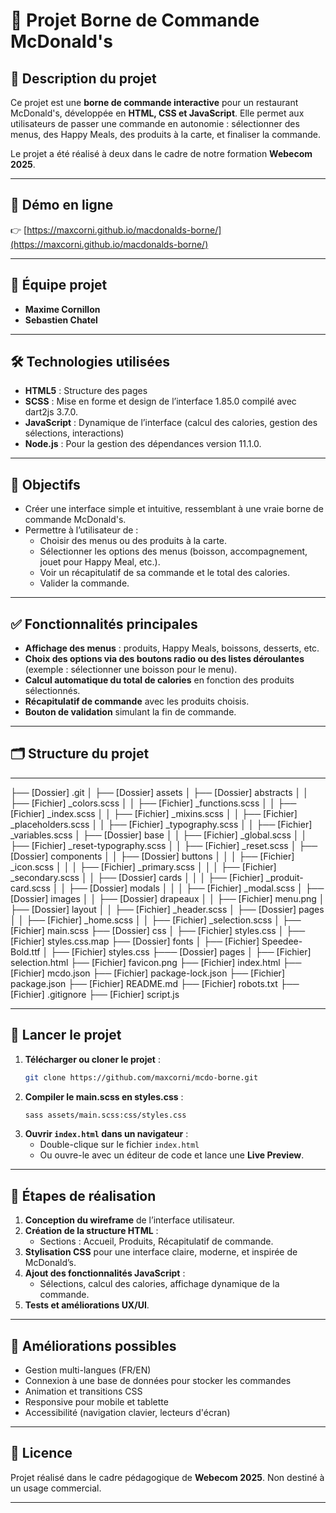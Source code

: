 # 🍔 Projet Borne de Commande McDonald's

## 📌 Description du projet
Ce projet est une **borne de commande interactive** pour un restaurant McDonald's, développée en **HTML, CSS et JavaScript**. Elle permet aux utilisateurs de passer une commande en autonomie : sélectionner des menus, des Happy Meals, des produits à la carte, et finaliser la commande.

Le projet a été réalisé à deux dans le cadre de notre formation **Webecom 2025**.

---

## 🚀 **Démo en ligne**
👉 [https://maxcorni.github.io/macdonalds-borne/](https://maxcorni.github.io/macdonalds-borne/)

---

## 👥 Équipe projet
- **Maxime Cornillon**
- **Sebastien Chatel**

---

## 🛠️ Technologies utilisées
- **HTML5** : Structure des pages
- **SCSS** : Mise en forme et design de l’interface 1.85.0 compilé avec dart2js 3.7.0.
- **JavaScript** : Dynamique de l’interface (calcul des calories, gestion des sélections, interactions)
- **Node.js** : Pour la gestion des dépendances version 11.1.0.
---

## 🎯 Objectifs
- Créer une interface simple et intuitive, ressemblant à une vraie borne de commande McDonald's.
- Permettre à l’utilisateur de :
  - Choisir des menus ou des produits à la carte.
  - Sélectionner les options des menus (boisson, accompagnement, jouet pour Happy Meal, etc.).
  - Voir un récapitulatif de sa commande et le total des calories.
  - Valider la commande.

---

## ✅ Fonctionnalités principales
- **Affichage des menus** : produits, Happy Meals, boissons, desserts, etc.
- **Choix des options via des boutons radio ou des listes déroulantes** (exemple : sélectionner une boisson pour le menu).
- **Calcul automatique du total de calories** en fonction des produits sélectionnés.
- **Récapitulatif de commande** avec les produits choisis.
- **Bouton de validation** simulant la fin de commande.
---

## 🗂️ Structure du projet
---

├── [Dossier] .git
│
├── [Dossier] assets
│   ├── [Dossier] abstracts
│   │   ├── [Fichier] _colors.scss
│   │   ├── [Fichier] _functions.scss
│   │   ├── [Fichier] _index.scss
│   │   ├── [Fichier] _mixins.scss
│   │   ├── [Fichier] _placeholders.scss
│   │   ├── [Fichier] _typography.scss
│   │   ├── [Fichier] _variables.scss
│   ├── [Dossier] base
│   │   ├── [Fichier] _global.scss
│   │   ├── [Fichier] _reset-typography.scss
│   │   ├── [Fichier] _reset.scss
│   ├── [Dossier] components
│   │   ├── [Dossier] buttons
│   │   │   ├── [Fichier] _icon.scss
│   │   │   ├── [Fichier] _primary.scss
│   │   │   ├── [Fichier] _secondary.scss
│   │   ├── [Dossier] cards
│   │   │   ├── [Fichier] _produit-card.scss
│   │   ├── [Dossier] modals
│   │   │   ├── [Fichier] _modal.scss
│   ├── [Dossier] images
│   │   ├── [Dossier] drapeaux
│   │   ├── [Fichier] menu.png
│   ├── [Dossier] layout
│   │   ├── [Fichier] _header.scss
│   ├── [Dossier] pages
│   │   ├── [Fichier] _home.scss
│   │   ├── [Fichier] _selection.scss
│   ├── [Fichier] main.scss
├── [Dossier] css
│   ├── [Fichier] styles.css
│   ├── [Fichier] styles.css.map
├── [Dossier] fonts
│   ├── [Fichier] Speedee-Bold.ttf
│   ├── [Fichier] styles.css
├─── [Dossier] pages
│   ├── [Fichier] selection.html
├── [Fichier] favicon.png
├── [Fichier] index.html
├── [Fichier] mcdo.json
├── [Fichier] package-lock.json
├── [Fichier] package.json
├── [Fichier] README.md
├── [Fichier] robots.txt
├── [Fichier] .gitignore
├── [Fichier] script.js

---

## 🚀 Lancer le projet
1. **Télécharger ou cloner le projet** :
   ```bash
   git clone https://github.com/maxcorni/mcdo-borne.git
   ```
2. **Compiler le main.scss en styles.css** :
   ```bash
   sass assets/main.scss:css/styles.css
   ```
3. **Ouvrir `index.html` dans un navigateur** :
   - Double-clique sur le fichier `index.html`
   - Ou ouvre-le avec un éditeur de code et lance une **Live Preview**.

---

## 📅 Étapes de réalisation
1. **Conception du wireframe** de l’interface utilisateur.
2. **Création de la structure HTML** :
   - Sections : Accueil, Produits, Récapitulatif de commande.
3. **Stylisation CSS** pour une interface claire, moderne, et inspirée de McDonald’s.
4. **Ajout des fonctionnalités JavaScript** :
   - Sélections, calcul des calories, affichage dynamique de la commande.
5. **Tests et améliorations UX/UI**.

---

## 🔧 Améliorations possibles
- Gestion multi-langues (FR/EN)
- Connexion à une base de données pour stocker les commandes
- Animation et transitions CSS
- Responsive pour mobile et tablette
- Accessibilité (navigation clavier, lecteurs d'écran)

---

## 📄 Licence
Projet réalisé dans le cadre pédagogique de **Webecom 2025**. Non destiné à un usage commercial.

---
